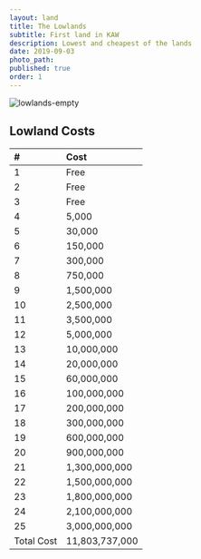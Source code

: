 ```yaml
---
layout: land
title: The Lowlands
subtitle: First land in KAW
description: Lowest and cheapest of the lands
date: 2019-09-03
photo_path: 
published: true
order: 1
---
```


![lowlands-empty](https://user-images.githubusercontent.com/2112435/64246804-bbbdbb00-ceca-11e9-97c2-57f2fdf10ce9.jpg)

## Lowland Costs

| # | Cost |
| :--- | :--- |
| 1 | Free  |
| 2 | Free  |
| 3 | Free  |
| 4 | 5,000 |
| 5 | 30,000 |
| 6 | 150,000 |
| 7 | 300,000 |
| 8 | 750,000 |
| 9 | 1,500,000 |
| 10 | 2,500,000 |
| 11 | 3,500,000 |
| 12 | 5,000,000 |
| 13 | 10,000,000 |
| 14 | 20,000,000 |
| 15 | 60,000,000 |
| 16 | 100,000,000 |
| 17 | 200,000,000 |
| 18 | 300,000,000 |
| 19 | 600,000,000 |
| 20 | 900,000,000 |
| 21 | 1,300,000,000 |
| 22 | 1,500,000,000 |
| 23 | 1,800,000,000 |
| 24 | 2,100,000,000 |
| 25 | 3,000,000,000 |
| Total Cost | 11,803,737,000 |

